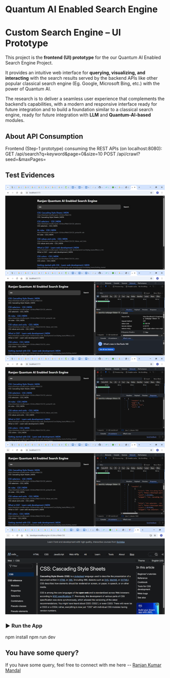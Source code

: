 # Quantum AI Enabled Search Engine

# Custom Search Engine – UI Prototype

This project is the **frontend (UI) prototype** for the our Quantum AI Enabled Search Engine Project.

It provides an intuitive web interface for **querying, visualizing, and interacting** with the search results served by the backend APIs like other popular classical search engine (Eg. Google, Microsoft Bing, etc.) with the power of Quantum AI.

The research is to deliver a seamless user experience that complements the backend’s capabilities, with a modern and responsive interface ready for future integration and to build a foundation similar to a classical search engine, ready for future integration with **LLM** and **Quantum-AI-based** modules.

## About API Consumption

Frontend (Step-1 prototype) consuming the REST APIs (on localhost:8080):
GET /api/search?q=keyword&page=0&size=10
POST /api/crawl?seed=<url>&maxPages=<n>

## Test Evidences

![alt text](quantum-ai-search-engine.PNG)
![alt text](quantum-ai-search-engine-pic0.PNG)
![alt text](quantum-ai-search-engine-pic1.PNG)
![alt text](quantum-ai-search-engine-pic11.PNG)
![alt text](quantum-ai-search-engine-pic2.PNG)

### ▶️ Run the App

npm install
npm run dev

## You have some query?

If you have some query, feel free to connect with me here -- [Ranjan Kumar Mandal](https://www.linkedin.com/in/ranjan-kumar-m-818367158/)

